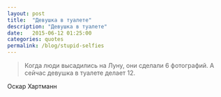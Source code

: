```yaml
---
layout: post
title:  "Девушка в туалете"
description: "Девушка в туалете"
date:   2015-06-12 01:25:00
categories: quotes
permalink: /blog/stupid-selfies
---
```


>Когда люди высадились на Луну, они сделали 6 фотографий. А сейчас девушка в туалете делает 12.

Оскар Хартманн
